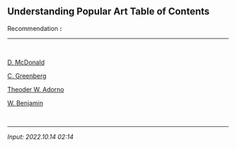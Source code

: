 ## **Understanding Popular Art Table of Contents**

Recommendation **:**

---

<br>

 [D. McDonald](https://jb243.github.io/pages/530)

 [C. Greenberg](https://jb243.github.io/pages/531)

 [Theoder W. Adorno](https://jb243.github.io/pages/532)

 [W. Benjamin](https://jb243.github.io/pages/533)

<br>

---

_Input: 2022.10.14 02:14_
